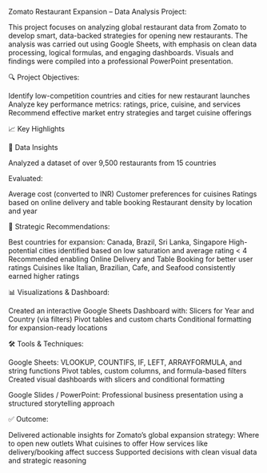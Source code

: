 Zomato Restaurant Expansion – Data Analysis Project:


This project focuses on analyzing global restaurant data from Zomato to develop smart, data-backed strategies for opening new restaurants. The analysis was carried out using Google Sheets, with emphasis on clean data processing, logical formulas, and engaging dashboards. Visuals and findings were compiled into a professional PowerPoint presentation.

🔍 Project Objectives:

Identify low-competition countries and cities for new restaurant launches
Analyze key performance metrics: ratings, price, cuisine, and services
Recommend effective market entry strategies and target cuisine offerings

📈 Key Highlights

🧠 Data Insights

Analyzed a dataset of over 9,500 restaurants from 15 countries

Evaluated:

Average cost (converted to INR)
Customer preferences for cuisines
Ratings based on online delivery and table booking
Restaurant density by location and year

📍 Strategic Recommendations:

Best countries for expansion: Canada, Brazil, Sri Lanka, Singapore
High-potential cities identified based on low saturation and average rating < 4
Recommended enabling Online Delivery and Table Booking for better user ratings
Cuisines like Italian, Brazilian, Cafe, and Seafood consistently earned higher ratings

📊 Visualizations & Dashboard:

Created an interactive Google Sheets Dashboard with:
Slicers for Year and Country (via filters)
Pivot tables and custom charts
Conditional formatting for expansion-ready locations

🛠 Tools & Techniques:

Google Sheets:
VLOOKUP, COUNTIFS, IF, LEFT, ARRAYFORMULA, and string functions
Pivot tables, custom columns, and formula-based filters
Created visual dashboards with slicers and conditional formatting

Google Slides / PowerPoint:
Professional business presentation using a structured storytelling approach

✅ Outcome:

Delivered actionable insights for Zomato’s global expansion strategy:
Where to open new outlets
What cuisines to offer
How services like delivery/booking affect success
Supported decisions with clean visual data and strategic reasoning
